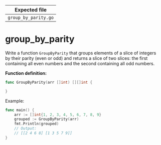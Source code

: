 | Expected file        |
| -------------------- |
| `group_by_parity.go` |

# group_by_parity

Write a function `GroupByParity` that groups elements of a slice of integers by their parity (even or odd) and returns a slice of two slices: the first containing all even numbers and the second containing all odd numbers.

**Function definition:**

```go
func GroupByParity(arr []int) [][]int {

}
```

Example:

```go
func main() {
    arr := []int{1, 2, 3, 4, 5, 6, 7, 8, 9}
    grouped := GroupByParity(arr)
    fmt.Println(grouped)
    // Output:
    // [[2 4 6 8] [1 3 5 7 9]]
}
```

